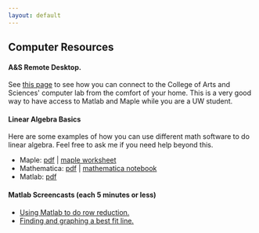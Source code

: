 ```yaml
---
layout: default
---
```


## Computer Resources

#### A&S Remote Desktop.

See [this page](/~grigg/math308/remote-desktop.html) to see how you can
connect to the College of Arts and Sciences' computer lab from the
comfort of your home. This is a very good way to have access to Matlab
and Maple while you are a UW student.

#### Linear Algebra Basics

Here are some examples of how you can use different math software to do
linear algebra. Feel free to ask me if you need help beyond this.

-   Maple: [pdf](linearalgebra-maple.pdf) | [maple
    worksheet](linearalgebra.mw)
-   Mathematica: [pdf](linearalgebra-mathematica.pdf) | [mathematica
    notebook](linearalgebra.nb)
-   Matlab: [pdf](linearalgebra-matlab.pdf)

#### Matlab Screencasts (each 5 minutes or less)

-   [Using Matlab to do row
    reduction.](http://screencast.com/t/NDY5ZTNmOWY)
-   [Finding and graphing a best fit
    line.](http://screencast.com/t/MjFiY2E1)

